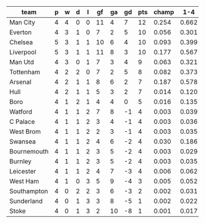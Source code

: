 |    team     | p | w | d | l | gf | ga | gd | pts | champ |  1-4  |  5-7  |  rlg  |
|-------------|---|---|---|---|----|----|----|-----|-------|-------|-------|-------|
| Man City    | 4 | 4 | 0 | 0 | 11 |  4 |  7 |  12 | 0.254 | 0.662 | 0.187 | 0.003|
| Everton     | 4 | 3 | 1 | 0 |  7 |  2 |  5 |  10 | 0.056 | 0.301 | 0.251 | 0.023|
| Chelsea     | 5 | 3 | 1 | 1 | 10 |  6 |  4 |  10 | 0.093 | 0.399 | 0.262 | 0.014|
| Liverpool   | 5 | 3 | 1 | 1 | 11 |  8 |  3 |  10 | 0.177 | 0.567 | 0.215 | 0.006|
| Man Utd     | 4 | 3 | 0 | 1 |  7 |  3 |  4 |   9 | 0.063 | 0.321 | 0.253 | 0.018|
| Tottenham   | 4 | 2 | 2 | 0 |  7 |  2 |  5 |   8 | 0.082 | 0.373 | 0.259 | 0.017|
| Arsenal     | 4 | 2 | 1 | 1 |  8 |  6 |  2 |   7 | 0.187 | 0.578 | 0.224 | 0.005|
| Hull        | 4 | 2 | 1 | 1 |  5 |  3 |  2 |   7 | 0.014 | 0.120 | 0.166 | 0.095|
| Boro        | 4 | 1 | 2 | 1 |  4 |  4 |  0 |   5 | 0.016 | 0.135 | 0.177 | 0.085|
| Watford     | 4 | 1 | 1 | 2 |  7 |  8 | -1 |   4 | 0.003 | 0.039 | 0.091 | 0.238|
| C Palace    | 4 | 1 | 1 | 2 |  3 |  4 | -1 |   4 | 0.003 | 0.036 | 0.083 | 0.256|
| West Brom   | 4 | 1 | 1 | 2 |  2 |  3 | -1 |   4 | 0.003 | 0.035 | 0.079 | 0.253|
| Swansea     | 4 | 1 | 1 | 2 |  4 |  6 | -2 |   4 | 0.030 | 0.186 | 0.211 | 0.059|
| Bournemouth | 4 | 1 | 1 | 2 |  3 |  5 | -2 |   4 | 0.003 | 0.029 | 0.072 | 0.269|
| Burnley     | 4 | 1 | 1 | 2 |  3 |  5 | -2 |   4 | 0.003 | 0.035 | 0.073 | 0.264|
| Leicester   | 4 | 1 | 1 | 2 |  4 |  7 | -3 |   4 | 0.006 | 0.062 | 0.118 | 0.169|
| West Ham    | 4 | 1 | 0 | 3 |  5 |  9 | -4 |   3 | 0.005 | 0.052 | 0.100 | 0.208|
| Southampton | 4 | 0 | 2 | 2 |  3 |  6 | -3 |   2 | 0.002 | 0.031 | 0.079 | 0.277|
| Sunderland  | 4 | 0 | 1 | 3 |  3 |  8 | -5 |   1 | 0.002 | 0.022 | 0.053 | 0.358|
| Stoke       | 4 | 0 | 1 | 3 |  2 | 10 | -8 |   1 | 0.001 | 0.017 | 0.047 | 0.383|
